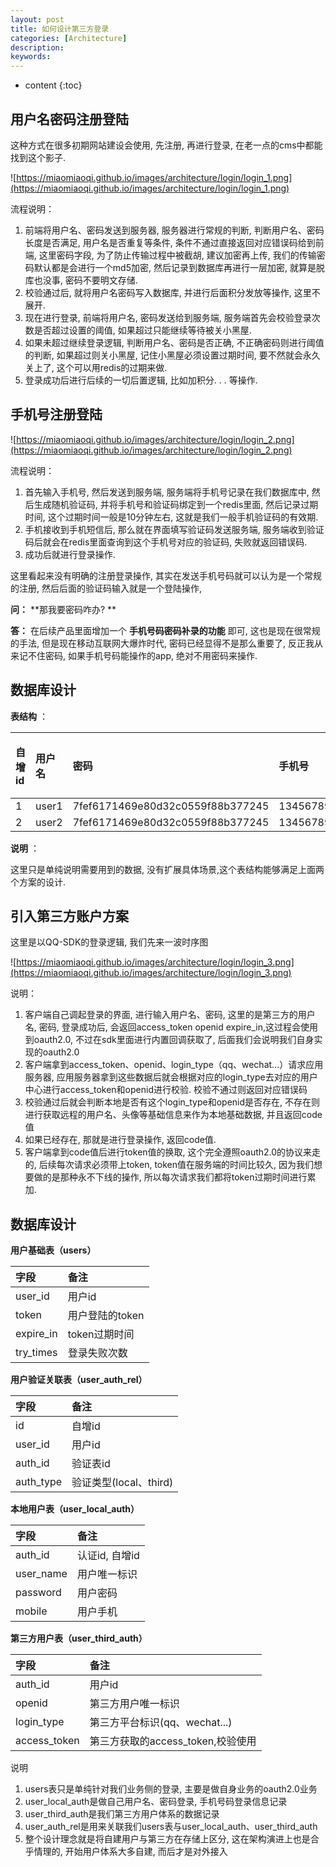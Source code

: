 ```yaml
---
layout: post
title: 如何设计第三方登录
categories: [Architecture]
description: 
keywords: 
---
```


* content
{:toc}


## 用户名密码注册登陆

这种方式在很多初期网站建设会使用, 先注册, 再进行登录, 在老一点的cms中都能找到这个影子. 

![https://miaomiaoqi.github.io/images/architecture/login/login_1.png](https://miaomiaoqi.github.io/images/architecture/login/login_1.png)

流程说明：

1.  前端将用户名、密码发送到服务器, 服务器进行常规的判断, 判断用户名、密码长度是否满足, 用户名是否重复等条件, 条件不通过直接返回对应错误码给到前端, 这里密码字段, 为了防止传输过程中被截胡, 建议加密再上传, 我们的传输密码默认都是会进行一个md5加密, 然后记录到数据库再进行一层加密, 就算是脱库也没事, 密码不要明文存储. 
2.  校验通过后, 就将用户名密码写入数据库, 并进行后面积分发放等操作, 这里不展开. 
3.  现在进行登录, 前端将用户名, 密码发送给到服务端, 服务端首先会校验登录次数是否超过设置的阈值, 如果超过只能继续等待被关小黑屋. 
4.  如果未超过继续登录逻辑, 判断用户名、密码是否正确, 不正确密码则进行阈值的判断, 如果超过则关小黑屋, 记住小黑屋必须设置过期时间, 要不然就会永久关上了, 这个可以用redis的过期来做. 
5.  登录成功后进行后续的一切后置逻辑, 比如加积分. . . 等操作. 

## 手机号注册登陆

![https://miaomiaoqi.github.io/images/architecture/login/login_2.png](https://miaomiaoqi.github.io/images/architecture/login/login_2.png)

流程说明：

1.  首先输入手机号, 然后发送到服务端, 服务端将手机号记录在我们数据库中, 然后生成随机验证码, 并将手机号和验证码绑定到一个redis里面, 然后记录过期时间, 这个过期时间一般是10分钟左右, 这就是我们一般手机验证码的有效期. 
2.  手机接收到手机短信后, 那么就在界面填写验证码发送服务端, 服务端收到验证码后就会在redis里面查询到这个手机号对应的验证码, 失败就返回错误码. 
3.  成功后就进行登录操作. 

这里看起来没有明确的注册登录操作, 其实在发送手机号码就可以认为是一个常规的注册, 然后后面的验证码输入就是一个登陆操作, 

**问：** **那我要密码咋办? **

**答：** 在后续产品里面增加一个 **手机号码密码补录的功能** 即可, 这也是现在很常规的手法, 但是现在移动互联网大爆炸时代, 密码已经显得不是那么重要了, 反正我从来记不住密码, 如果手机号码能操作的app, 绝对不用密码来操作. 

## 数据库设计

**表结构** ：

| 自增id | 用户名 | 密码                             | 手机号      | 错误次数 |
| :----- | :----- | :------------------------------- | :---------- | :------- |
| 1      | user1  | 7fef6171469e80d32c0559f88b377245 | 13456789012 | 0        |
| 2      | user2  | 7fef6171469e80d32c0559f88b377245 | 13456789013 | 0        |

**说明** ：

这里只是单纯说明需要用到的数据, 没有扩展具体场景,这个表结构能够满足上面两个方案的设计. 

## 引入第三方账户方案

这里是以QQ-SDK的登录逻辑, 我们先来一波时序图

![https://miaomiaoqi.github.io/images/architecture/login/login_3.png](https://miaomiaoqi.github.io/images/architecture/login/login_3.png)

说明：

1.  客户端自己调起登录的界面, 进行输入用户名、密码, 这里的是第三方的用户名, 密码, 登录成功后, 会返回access_token openid expire_in,这过程会使用到oauth2.0, 不过在sdk里面进行内置回调获取了, 后面我们会说明我们自身实现的oauth2.0
2.  客户端拿到access_token、openid、login_type（qq、wechat...）请求应用服务器, 应用服务器拿到这些数据后就会根据对应的login_type去对应的用户中心进行access_token和openid进行校验. 校验不通过则返回对应错误码
3.  校验通过后就会判断本地是否有这个login_type和openid是否存在, 不存在则进行获取远程的用户名、头像等基础信息来作为本地基础数据, 并且返回code值
4.  如果已经存在, 那就是进行登录操作, 返回code值. 
5.  客户端拿到code值后进行token值的换取, 这个完全遵照oauth2.0的协议来走的, 后续每次请求必须带上token, token值在服务端的时间比较久, 因为我们想要做的是那种永不下线的操作, 所以每次请求我们都将token过期时间进行累加. 

## 数据库设计

**用户基础表（users）**

| 字段      | 备注            |
| :-------- | :-------------- |
| user_id   | 用户id          |
| token     | 用户登陆的token |
| expire_in | token过期时间   |
| try_times | 登录失败次数    |

**用户验证关联表（user_auth_rel）**

| 字段      | 备注                   |
| :-------- | :--------------------- |
| id        | 自增id                 |
| user_id   | 用户id                 |
| auth_id   | 验证表id               |
| auth_type | 验证类型(local、third) |

**本地用户表（user_local_auth）**

| 字段      | 备注           |
| :-------- | :------------- |
| auth_id   | 认证id, 自增id |
| user_name | 用户唯一标识   |
| password  | 用户密码       |
| mobile    | 用户手机       |

**第三方用户表（user_third_auth）**

| 字段         | 备注                              |
| :----------- | :-------------------------------- |
| auth_id      | 用户id                            |
| openid       | 第三方用户唯一标识                |
| login_type   | 第三方平台标识(qq、wechat...)     |
| access_token | 第三方获取的access_token,校验使用 |

说明

1.  users表只是单纯针对我们业务侧的登录, 主要是做自身业务的oauth2.0业务
2.  user_local_auth是做自己用户名、密码登录, 手机号码登录信息记录
3.  user_third_auth是我们第三方用户体系的数据记录
4.  user_auth_rel是用来关联我们users表与user_local_auth、user_third_auth
5.  整个设计理念就是将自建用户与第三方在存储上区分, 这在架构演进上也是合乎情理的, 开始用户体系大多自建, 而后才是对外接入